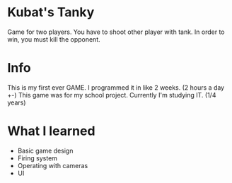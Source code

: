 # Kubat's Tanky
Game for two players. You have to shoot other player with tank. In order to win, you must kill the opponent.

# Info
This is my first ever GAME. I programmed it in like 2 weeks. (2 hours a day +-)
This game was for my school project. Currently I'm studying IT. (1/4 years)

# What I learned
- Basic game design
- Firing system
- Operating with cameras
- UI
